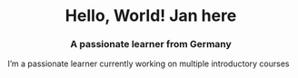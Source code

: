 <h1 align="center">Hello, World! Jan here</h1>
<h3 align="center">A passionate learner from Germany</h3>

 I’m a passionate learner currently working on multiple introductory courses

